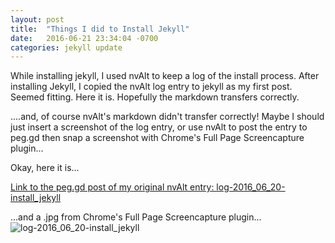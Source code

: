 ```yaml
---
layout: post
title:  "Things I did to Install Jekyll"
date:   2016-06-21 23:34:04 -0700
categories: jekyll update
---
```


While installing jekyll, I used nvAlt to keep a log of the install process.  After installing Jekyll, I copied the nvAlt log entry to jekyll as my first post.  Seemed fitting.  Here it is.  Hopefully the markdown transfers correctly.

....and, of course nvAlt's markdown didn't transfer correctly!  Maybe I should just insert a screenshot of the log entry, or use nvAlt to post the entry to peg.gd then snap a screenshot with Chrome's Full Page Screencapture plugin...

Okay, here it is...

[Link to the peg.gd post of my original nvAlt entry: log-2016_06_20-install_jekyll](http://peg.gd/8lR)

...and a .jpg from Chrome's Full Page Screencapture plugin...
![log-2016_06_20-install_jekyll]({{log.jaylab.io}}/assets/log-2016_06_20-install_jekyll.jpg)
